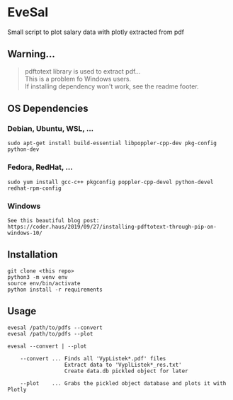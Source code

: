 # EveSal
Small script to plot salary data with plotly extracted from pdf


## Warning...

> pdftotext library is used to extract pdf... \
> This is a problem fo Windows users. \
> If installing dependency won't work, see the readme footer.


## OS Dependencies

### Debian, Ubuntu, WSL, ...
```
sudo apt-get install build-essential libpoppler-cpp-dev pkg-config python-dev
```

### Fedora, RedHat, ...
```
sudo yum install gcc-c++ pkgconfig poppler-cpp-devel python-devel redhat-rpm-config
```

### Windows
```
See this beautiful blog post:
https://coder.haus/2019/09/27/installing-pdftotext-through-pip-on-windows-10/
```

## Installation
```
git clone <this repo>
python3 -m venv env
source env/bin/activate
python install -r requirements
```

## Usage
```
evesal /path/to/pdfs --convert
evesal /path/to/pdfs --plot

evesal --convert | --plot

    --convert ... Finds all 'VypListek*.pdf' files
                  Extract data to 'VyplListek*_res.txt'
                  Create data.db pickled object for later

    --plot    ... Grabs the pickled object database and plots it with Plotly
```